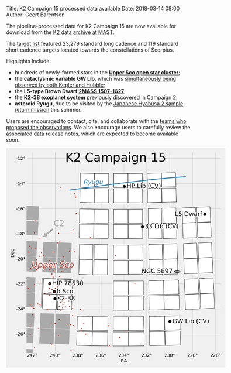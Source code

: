Title: K2 Campaign 15 processed data available
Date: 2018-03-14 08:00
Author: Geert Barentsen

The pipeline-processed data for K2 Campaign 15
are now available for download
from the [K2 data archive at MAST](http://archive.stsci.edu/k2).

The [target list](k2-approved-programs.html#campaign-15) featured
23,279 standard long cadence and 119 standard short cadence targets
located towards the constellations of Scorpius.

Highlights include:
<ul>
<li>hundreds of newly-formed stars in the <b><a href="https://en.wikipedia.org/wiki/Scorpius%E2%80%93Centaurus_Association">Upper Sco open star cluster</a></b>;</li>
<li>the <b>cataclysmic variable GW Lib</b>, which was <a href="https://twitter.com/jotajotahermes/status/903524780837625856">simultaneously being observed by both Kepler and Hubble</a>;</li>
<li>the <b>L5-type Brown Dwarf <a href="https://en.wikipedia.org/wiki/2MASS_1507-1627">2MASS 1507-1627</a></b>;</li>
<li>the <b>K2-38 exoplanet system</b> previously discovered in Campaign 2;</li>
<li><b>asteroid Ryugu</b>, due to be visited by the <a href="http://global.jaxa.jp/projects/sat/hayabusa2/">Japanese Hyabusa 2 sample return mission</a> this summer.</li>
</ul>

Users are encouraged to contact, cite, and collaborate with the
[teams who proposed the observations](k2-approved-programs.html#campaign-15).
We also encourage users to carefully review the associated
[data release notes](k2-data-release-notes.html),
which are expected to become available soon.

<a href="images/k2/k2-c15-field.png"><img class="img-responsive" style="max-width:600px;" src="images/k2/k2-c15-field.png"></a>

